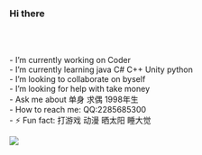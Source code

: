 ### Hi there  
<br/>
<!-- 简介-->

<br/>-   I’m currently working on Coder
<br/>-   I’m currently learning java C# C++ Unity python
<br/>-   I’m looking to collaborate on byself
<br/>-   I’m looking for help with take money
<br/>-   Ask me about 单身 求偶 1998年生
<br/>-   How to reach me: QQ:2285685300
<br/>- ⚡ Fun fact: 打游戏 动漫 晒太阳 睡大觉 
<br/>


<!-- 仓库统计信息-->
![](https://github-readme-stats.vercel.app/api?username=zhovy&theme=dark)

